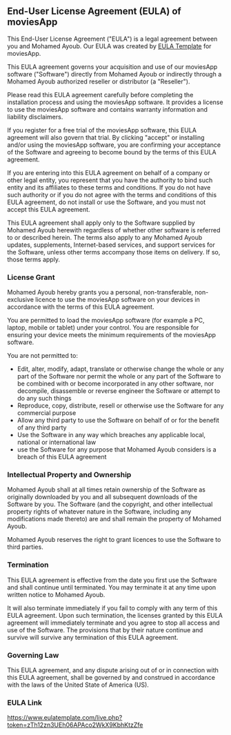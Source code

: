 ## End-User License Agreement (EULA) of moviesApp

This End-User License Agreement ("EULA") is a legal agreement between you and Mohamed Ayoub. Our EULA was created by [EULA Template](https://www.eulatemplate.com) for moviesApp.

This EULA agreement governs your acquisition and use of our moviesApp software ("Software") directly from Mohamed Ayoub or indirectly through a Mohamed Ayoub authorized reseller or distributor (a "Reseller").

Please read this EULA agreement carefully before completing the installation process and using the moviesApp software. It provides a license to use the moviesApp software and contains warranty information and liability disclaimers.

If you register for a free trial of the moviesApp software, this EULA agreement will also govern that trial. By clicking "accept" or installing and/or using the moviesApp software, you are confirming your acceptance of the Software and agreeing to become bound by the terms of this EULA agreement.

If you are entering into this EULA agreement on behalf of a company or other legal entity, you represent that you have the authority to bind such entity and its affiliates to these terms and conditions. If you do not have such authority or if you do not agree with the terms and conditions of this EULA agreement, do not install or use the Software, and you must not accept this EULA agreement.

This EULA agreement shall apply only to the Software supplied by Mohamed Ayoub herewith regardless of whether other software is referred to or described herein. The terms also apply to any Mohamed Ayoub updates, supplements, Internet-based services, and support services for the Software, unless other terms accompany those items on delivery. If so, those terms apply.

### License Grant

Mohamed Ayoub hereby grants you a personal, non-transferable, non-exclusive licence to use the moviesApp software on your devices in accordance with the terms of this EULA agreement.

You are permitted to load the moviesApp software (for example a PC, laptop, mobile or tablet) under your control. You are responsible for ensuring your device meets the minimum requirements of the moviesApp software.

You are not permitted to:

- Edit, alter, modify, adapt, translate or otherwise change the whole or any part of the Software nor permit the whole or any part of the Software to be combined with or become incorporated in any other software, nor decompile, disassemble or reverse engineer the Software or attempt to do any such things
- Reproduce, copy, distribute, resell or otherwise use the Software for any commercial purpose
- Allow any third party to use the Software on behalf of or for the benefit of any third party
- Use the Software in any way which breaches any applicable local, national or international law
- use the Software for any purpose that Mohamed Ayoub considers is a breach of this EULA agreement

### Intellectual Property and Ownership

Mohamed Ayoub shall at all times retain ownership of the Software as originally downloaded by you and all subsequent downloads of the Software by you. The Software (and the copyright, and other intellectual property rights of whatever nature in the Software, including any modifications made thereto) are and shall remain the property of Mohamed Ayoub.

Mohamed Ayoub reserves the right to grant licences to use the Software to third parties.

### Termination

This EULA agreement is effective from the date you first use the Software and shall continue until terminated. You may terminate it at any time upon written notice to Mohamed Ayoub.

It will also terminate immediately if you fail to comply with any term of this EULA agreement. Upon such termination, the licenses granted by this EULA agreement will immediately terminate and you agree to stop all access and use of the Software. The provisions that by their nature continue and survive will survive any termination of this EULA agreement.

### Governing Law

This EULA agreement, and any dispute arising out of or in connection with this EULA agreement, shall be governed by and construed in accordance with the laws of the United State of America (US).

### EULA Link

https://www.eulatemplate.com/live.php?token=zTh12zn3UEh06APAco2WkX9KbhKtzZfe
